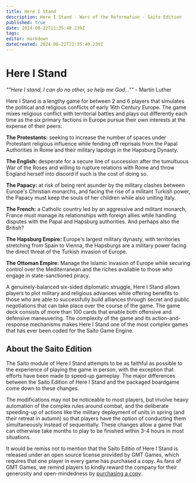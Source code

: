 ```yaml
---
title: Here I Stand
description: Here I Stand - Wars of the Reformation - Saito Edition
published: true
date: 2024-08-22T11:35:40.239Z
tags: 
editor: markdown
dateCreated: 2024-08-22T11:35:40.239Z
---
```



# Here I Stand

*""Here I stand, I can do no other, so help me God...""* - Martin Luther

Here I Stand is a lengthy game for between 2 and 6 players that simulates the political and religious conflicts of early 16th Century Europe. The game mixes religious conflict with territorial battles and plays out differently each time as the six primary factions in Europe pursue their own interests at the expense of their peers:

**The Protestants:** seeking to increase the number of spaces under Protestant religious influence while fending off reprisals from the Papal Authorities in Rome and their military lapdogs in the Hapsburg Dynasty.

**The English:** desperate for a secure line of succession after the tumultuous War of the Roses and willing to rupture relations with Rome and throw England herself into discord if such is the cost of doing so.

**The Papacy:** at risk of being rent asunder by the military clashes between Europe's Christian monarchs, and facing the rise of a militant Turkish power, the Papacy must keep the souls of her children while also uniting Italy.

**The French:** a Catholic country led by an aggressive and militant monarch, France must manage its relationships with foreign allies while handling disputes with the Papal and Hapsburg authorities. And perhaps also the British?

**The Hapsburg Empire:** Europe's largest military dynasty, with territories stretching from Spain to Vienna, the Hapsburgs are a military power facing the direct threat of the Turkish invasion of Europe.

**The Ottoman Empire:** Manage the Islamic invasion of Europe while securing control over the Mediterranean and the riches available to those who engage in state-sanctioned piracy.

A genuinely-balanced six-sided diplomatic struggle, Here I Stand allows players to plot military and religious advances while offering benefits to those who are able to successfully build alliances through secret and public negotiations that can take place over the course of the game. The game deck consists of more than 100 cards that enable both offensive and defensive maneuvering. The complexity of the game and its action-and-response mechanisms makes Here I Stand one of the most complex games that has ever been coded for the Saito Game Engine.

## About the Saito Edition

The Saito module of Here I Stand attempts to be as faithful as possible to the experience of playing the game in person, with the exception that efforts have been made to speed-up gameplay. The major differences between the Saito Edition of Here I Stand and the packaged boardgame come down to these changes.

The modifications may not be noticeable to most players, but involve heavy automation of the complex rules around combat, and the deliberate speeding-up of actions like the military deployment of units in spring (and their retreat in autumn) so that players have the option of conducting them simultaneously instead of sequentially. These changes allow a game that can otherwise take months to play to be finished within 3-4 hours in most situations.

It would be remiss not to mention that the Saito Editio of Here I Stand is released under an open source license provided by GMT Games, which requires that one player in every game has purchased a copy. As fans of GMT Games, we remind players to kindly reward the company for their generosity and open-mindedness by [purchasing a copy](https://www.ebay.com/p/3010199100).
